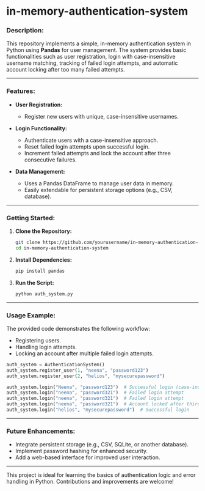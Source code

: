 # in-memory-authentication-system

### Description:  
This repository implements a simple, in-memory authentication system in Python using **Pandas** for user management. The system provides basic functionalities such as user registration, login with case-insensitive username matching, tracking of failed login attempts, and automatic account locking after too many failed attempts.  

---

### Features:
- **User Registration:**  
  - Register new users with unique, case-insensitive usernames.
  
- **Login Functionality:**  
  - Authenticate users with a case-insensitive approach.
  - Reset failed login attempts upon successful login.
  - Increment failed attempts and lock the account after three consecutive failures.

- **Data Management:**  
  - Uses a Pandas DataFrame to manage user data in memory.
  - Easily extendable for persistent storage options (e.g., CSV, database).

---

### Getting Started:
1. **Clone the Repository:**  
   ```bash
   git clone https://github.com/yourusername/in-memory-authentication-system.git
   cd in-memory-authentication-system
   ```
   
2. **Install Dependencies:**  
   ```bash
   pip install pandas
   ```
   
3. **Run the Script:**  
   ```bash
   python auth_system.py
   ```

---

### Usage Example:
The provided code demonstrates the following workflow:
- Registering users.
- Handling login attempts.
- Locking an account after multiple failed login attempts.
  
```python
auth_system = AuthenticationSystem()
auth_system.register_user(1, "neena", "password123")
auth_system.register_user(2, "helios", "mysecurepassword")

auth_system.login("Neena", "password123")  # Successful login (case-insensitive)
auth_system.login("neena", "password321")  # Failed login attempt
auth_system.login("neena", "password321")  # Failed login attempt
auth_system.login("neena", "password321")  # Account locked after third failure
auth_system.login("helios", "mysecurepassword")  # Successful login
```

---

### Future Enhancements:
- Integrate persistent storage (e.g., CSV, SQLite, or another database).
- Implement password hashing for enhanced security.
- Add a web-based interface for improved user interaction.

---

This project is ideal for learning the basics of authentication logic and error handling in Python. Contributions and improvements are welcome!
